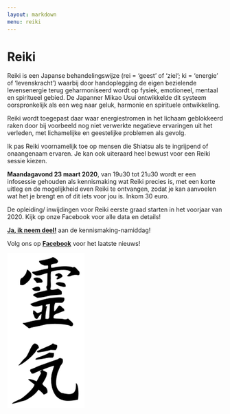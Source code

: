 ```yaml
---
layout: markdown
menu: reiki
---
```

# Reiki

Reiki is een Japanse behandelingswijze (rei = ‘geest’ of ‘ziel’; ki = ‘energie’ of ‘levenskracht’) waarbij door handoplegging de eigen bezielende levensenergie terug geharmoniseerd wordt op fysiek, emotioneel, mentaal en spiritueel gebied.
De Japanner Mikao Usui ontwikkelde dit systeem oorspronkelijk als een weg naar geluk, harmonie en spirituele ontwikkeling.

Reiki wordt toegepast daar waar energiestromen in het lichaam geblokkeerd raken door bij voorbeeld nog niet verwerkte negatieve ervaringen uit het verleden, met lichamelijke en geestelijke problemen als gevolg.

Ik pas Reiki voornamelijk toe op mensen die Shiatsu als te ingrijpend of onaangenaam ervaren.
Je kan ook uiteraard heel bewust voor een Reiki sessie kiezen. 

**Maandagavond 23 maart 2020**, van 19u30 tot 21u30 wordt er een infosessie gehouden als kennismaking wat Reiki precies is, met een korte uitleg en de mogelijkheid even Reiki te ontvangen, zodat je kan aanvoelen wat het je brengt en of dit iets voor jou is. Inkom 30 euro.   

De opleiding/ inwijdingen voor Reiki eerste graad starten in het voorjaar van 2020. Kijk op onze Facebook voor alle data en details!


[**Ja, ik neem deel!**](mailto:marian@manopura.be) aan de kennismaking-namiddag! 

Volg ons op [**Facebook**](https://www.facebook.com/manopura/) voor het laatste nieuws!

![reiki](images/reiki.png)
